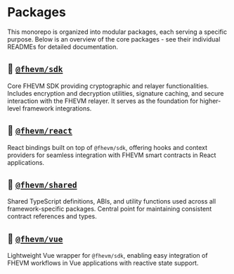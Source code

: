 # Packages

This monorepo is organized into modular packages, each serving a specific purpose.
Below is an overview of the core packages - see their individual READMEs for detailed documentation.

## 🔗 [`@fhevm/sdk`](./core.md)

Core FHEVM SDK providing cryptographic and relayer functionalities.
Includes encryption and decryption utilities, signature caching, and secure interaction with the FHEVM relayer.
It serves as the foundation for higher-level framework integrations.

## 🔗 [`@fhevm/react`](./react.md)

React bindings built on top of `@fhevm/sdk`, offering hooks and context providers for seamless integration with FHEVM smart contracts in React applications.

## 🔗 [`@fhevm/shared`](./shared.md)

Shared TypeScript definitions, ABIs, and utility functions used across all framework-specific packages.
Central point for maintaining consistent contract references and types.

## 🔗 [`@fhevm/vue`](./vue.md)

Lightweight Vue wrapper for `@fhevm/sdk`, enabling easy integration of FHEVM workflows in Vue applications with reactive state support.